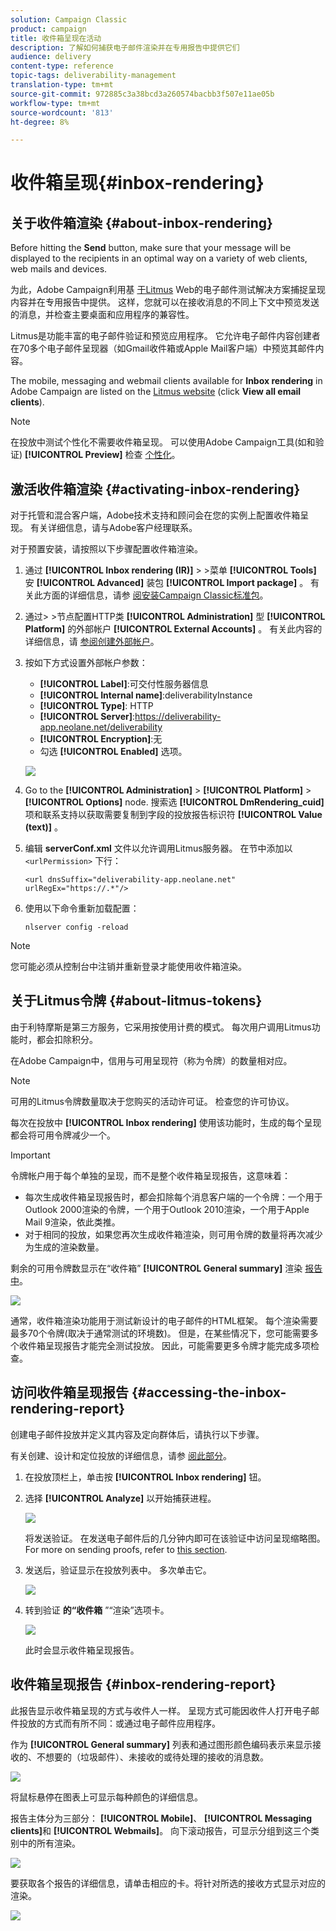 ```yaml
---
solution: Campaign Classic
product: campaign
title: 收件箱呈现在活动
description: 了解如何捕获电子邮件渲染并在专用报告中提供它们
audience: delivery
content-type: reference
topic-tags: deliverability-management
translation-type: tm+mt
source-git-commit: 972885c3a38bcd3a260574bacbb3f507e11ae05b
workflow-type: tm+mt
source-wordcount: '813'
ht-degree: 8%

---
```



# 收件箱呈现{#inbox-rendering}

## 关于收件箱渲染 {#about-inbox-rendering}

Before hitting the **Send** button, make sure that your message will be displayed to the recipients in an optimal way on a variety of web clients, web mails and devices.

为此，Adobe Campaign利用基 [于Litmus](https://litmus.com/email-testing) Web的电子邮件测试解决方案捕捉呈现内容并在专用报告中提供。 这样，您就可以在接收消息的不同上下文中预览发送的消息，并检查主要桌面和应用程序的兼容性。

Litmus是功能丰富的电子邮件验证和预览应用程序。 它允许电子邮件内容创建者在70多个电子邮件呈现器（如Gmail收件箱或Apple Mail客户端）中预览其邮件内容。

The mobile, messaging and webmail clients available for **Inbox rendering** in Adobe Campaign are listed on the [Litmus website](https://litmus.com/email-testing) (click **View all email clients**).

>[!NOTE]
>
>在投放中测试个性化不需要收件箱呈现。 可以使用Adobe Campaign工具(如和验证) **[!UICONTROL Preview]** 检查 [个性化](../../delivery/using/steps-validating-the-delivery.md#sending-a-proof)。

## 激活收件箱渲染 {#activating-inbox-rendering}

对于托管和混合客户端，Adobe技术支持和顾问会在您的实例上配置收件箱呈现。 有关详细信息，请与Adobe客户经理联系。

对于预置安装，请按照以下步骤配置收件箱渲染。

1. 通过 **[!UICONTROL Inbox rendering (IR)]** > >菜单 **[!UICONTROL Tools]** 安 **[!UICONTROL Advanced]** 装包 **[!UICONTROL Import package]** 。 有关此方面的详细信息，请参 [阅安装Campaign Classic标准包](../../installation/using/installing-campaign-standard-packages.md)。
1. 通过> >节点配置HTTP类 **[!UICONTROL Administration]** 型 **[!UICONTROL Platform]** 的外部帐户 **[!UICONTROL External Accounts]** 。 有关此内容的详细信息，请 [参阅创建外部帐户](../../installation/using/external-accounts.md#creating-an-external-account)。
1. 按如下方式设置外部帐户参数：
   * **[!UICONTROL Label]**:可交付性服务器信息
   * **[!UICONTROL Internal name]**:deliverabilityInstance
   * **[!UICONTROL Type]**: HTTP
   * **[!UICONTROL Server]**:https://deliverability-app.neolane.net/deliverability
   * **[!UICONTROL Encryption]**:无
   * 勾选 **[!UICONTROL Enabled]** 选项。

   ![](assets/s_tn_inbox_rendering_external-account.png)

1. Go to the **[!UICONTROL Administration]** > **[!UICONTROL Platform]** > **[!UICONTROL Options]** node. 搜索选 **[!UICONTROL DmRendering_cuid]** 项和联系支持以获取需要复制到字段的投放报告标识符 **[!UICONTROL Value (text)]** 。
1. 编辑 **serverConf.xml** 文件以允许调用Litmus服务器。 在节中添加以 `<urlPermission>` 下行：

   ```
   <url dnsSuffix="deliverability-app.neolane.net" urlRegEx="https://.*"/>
   ```

1. 使用以下命令重新加载配置：

   ```
   nlserver config -reload
   ```

>[!NOTE]
>
>您可能必须从控制台中注销并重新登录才能使用收件箱渲染。

## 关于Litmus令牌 {#about-litmus-tokens}

由于利特摩斯是第三方服务，它采用按使用计费的模式。 每次用户调用Litmus功能时，都会扣除积分。

在Adobe Campaign中，信用与可用呈现符（称为令牌）的数量相对应。

>[!NOTE]
>
>可用的Litmus令牌数量取决于您购买的活动许可证。 检查您的许可协议。

每次在投放中 **[!UICONTROL Inbox rendering]** 使用该功能时，生成的每个呈现都会将可用令牌减少一个。

>[!IMPORTANT]
>
>令牌帐户用于每个单独的呈现，而不是整个收件箱呈现报告，这意味着：
>
>* 每次生成收件箱呈现报告时，都会扣除每个消息客户端的一个令牌：一个用于Outlook 2000渲染的令牌，一个用于Outlook 2010渲染，一个用于Apple Mail 9渲染，依此类推。
>* 对于相同的投放，如果您再次生成收件箱渲染，则可用令牌的数量将再次减少为生成的渲染数量。

>



剩余的可用令牌数显示在“收件箱” **[!UICONTROL General summary]** 渲染 [报告中](#inbox-rendering-report)。

![](assets/s_tn_inbox_rendering_tokens.png)

通常，收件箱渲染功能用于测试新设计的电子邮件的HTML框架。 每个渲染需要最多70个令牌(取决于通常测试的环境数)。 但是，在某些情况下，您可能需要多个收件箱呈现报告才能完全测试投放。 因此，可能需要更多令牌才能完成多项检查。

## 访问收件箱呈现报告 {#accessing-the-inbox-rendering-report}

创建电子邮件投放并定义其内容及定向群体后，请执行以下步骤。

有关创建、设计和定位投放的详细信息，请参 [阅此部分](../../delivery/using/about-email-channel.md)。

1. 在投放顶栏上，单击按 **[!UICONTROL Inbox rendering]** 钮。
1. 选择 **[!UICONTROL Analyze]** 以开始捕获进程。

   ![](assets/s_tn_inbox_rendering_button.png)

   将发送验证。 在发送电子邮件后的几分钟内即可在该验证中访问呈现缩略图。 For more on sending proofs, refer to [this section](../../delivery/using/steps-validating-the-delivery.md#sending-a-proof).

1. 发送后，验证显示在投放列表中。 多次单击它。

   ![](assets/s_tn_inbox_rendering_delivery_list.png)

1. 转到验证 **的“收件箱** ”“渲染”选项卡。

   ![](assets/s_tn_inbox_rendering_tab.png)

   此时会显示收件箱呈现报告。

## 收件箱呈现报告 {#inbox-rendering-report}

此报告显示收件箱呈现的方式与收件人一样。 呈现方式可能因收件人打开电子邮件投放的方式而有所不同：或通过电子邮件应用程序。

作为 **[!UICONTROL General summary]** 列表和通过图形颜色编码表示来显示接收的、不想要的（垃圾邮件）、未接收的或待处理的接收的消息数。

![](assets/s_tn_inbox_rendering_summary.png)

将鼠标悬停在图表上可显示每种颜色的详细信息。

报告主体分为三部分： **[!UICONTROL Mobile]**、 **[!UICONTROL Messaging clients]**&#x200B;和 **[!UICONTROL Webmails]**。 向下滚动报告，可显示分组到这三个类别中的所有渲染。

![](assets/s_tn_inbox_rendering_report.png)

要获取各个报告的详细信息，请单击相应的卡。将针对所选的接收方式显示对应的渲染。

![](assets/s_tn_inbox_rendering_example.png)
